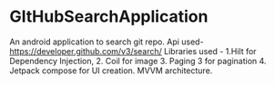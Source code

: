 # GItHubSearchApplication
An android application to search git repo.
Api used- https://developer.github.com/v3/search/
Libraries used - 
1.Hilt for Dependency Injection,
2. Coil for image
3. Paging 3 for pagination
4. Jetpack compose for UI creation.
MVVM architecture. 
